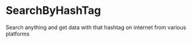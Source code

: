 # SearchByHashTag
Search anything and get data with that hashtag on internet from various platforms
